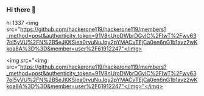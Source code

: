 ### Hi there 👋

<!--
**hackerone119/hackerone119** is a ✨ _special_ ✨ repository because its `README.md` (this file) appears on your GitHub profile.

Here are some ideas to get you started:

- 🔭 I’m currently working on ...
- 🌱 I’m currently learning ...
- 👯 I’m looking to collaborate on ...
- 🤔 I’m looking for help with ...
- 💬 Ask me about ...
- 📫 How to reach me: ...
- 😄 Pronouns: ...
- ⚡ Fun fact: ...
-->
hi
1337
<img src="https://github.com/hackerone119/hackerone119/members?_method=post&authenticity_token=91V8nUroDWbrDGvlC%2FIwT%2Fwv637oI5yVU%2FN%2B5eJKKSiea0rvuNuJqy2pYMACvTEjCa0en6nG1b1avz2wKkoa8A%3D%3D&member=user%2F61912247"</img>

<img src="<img src="https://github.com/hackerone119/hackerone119/members?_method=post&authenticity_token=91V8nUroDWbrDGvlC%2FIwT%2Fwv637oI5yVU%2FN%2B5eJKKSiea0rvuNuJqy2pYMACvTEjCa0en6nG1b1avz2wKkoa8A%3D%3D&member=user%2F61912247"</img>"</img>
